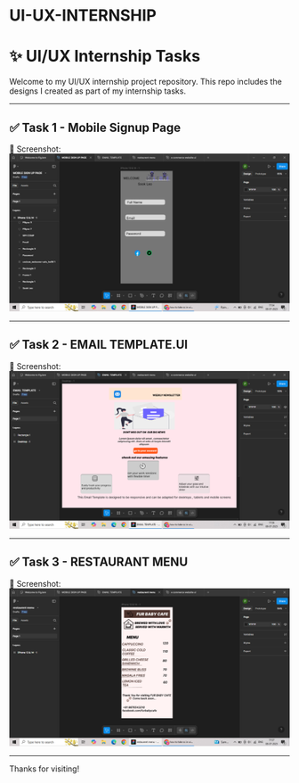 # UI-UX-INTERNSHIP
# ✨ UI/UX Internship Tasks

Welcome to my UI/UX internship project repository. This repo includes the designs I created as part of my internship tasks.

---

## ✅ Task 1 - Mobile Signup Page  
📸 Screenshot:  
![Task 1](Task-1/Screenshot%20(17).png)

---

## ✅ Task 2 - EMAIL TEMPLATE.UI
📸 Screenshot:  
![Task 2](Task-2/Screenshot%20(18).png)

---

## ✅ Task 3 - RESTAURANT MENU
📸 Screenshot:  
![Task 3](Task-3/Screenshot%20(19).png)

---

Thanks for visiting!
